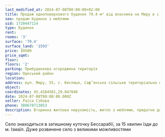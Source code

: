 ```yaml
---
last_modified_at: 2024-07-08T00:00:00+02:00
title: Продаж одноповерхового будинок 79.4 м² від власника на Миру в с. Кислиця
seo: продам будинок з меблями
uid: 1720447114
type: Будинок
rent:
rooms: '3'
surface: '79.4'
surface_land: '1593'
price: $9500
price_sqmt:
floor:
floors: '2'
parking: Прибудинкова огороджена територія
region: Одеський район
location:
address: вул. Миру, 55, с. Кислиця, Саф’янська сільськв територіальна громада
object:
coordinates: 45.4184581,29.047040
date: 2024-07-08T00:00:00.000Z
seller: Раїса Сібова
phone: 380678713853
description: Вторинна житлова нерухомість, житло з меблями, придатне для проживання
---
```


Село знаходиться в затишному куточку Бессарабії, за 15 хвилин їзди до м. Ізмаїл. Дуже розвинене село з великими можливостями
